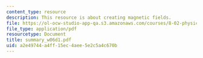 ```yaml
---
content_type: resource
description: This resource is about creating magnetic fields.
file: https://ol-ocw-studio-app-qa.s3.amazonaws.com/courses/8-02-physics-ii-electricity-and-magnetism-spring-2007/a2e49744a4ff15ec4aee5e2c5a4c670b_summary_w06d1.pdf
file_type: application/pdf
resourcetype: Document
title: summary_w06d1.pdf
uid: a2e49744-a4ff-15ec-4aee-5e2c5a4c670b
---
```

